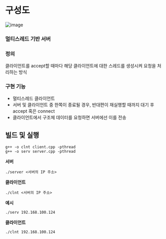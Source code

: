# 구성도
![image](https://github.com/wintercamo3482/project_TCP/assets/146147393/32941909-8214-4c7a-8db8-5916fbf7b828)
### 멀티스레드 기반 서버
### 정의
클라이언트를 accept할 때마다 해당 클라이언트에 대한 스레드를 생성시켜 요청을 처리하는 방식
### 구현 기능
+ 멀티스레드 클라이언트
+ 서버 및 클라이언트 중 한쪽이 종료될 경우, 반대편이 재실행할 때까지 대기 후 accept 혹은 connect
+ 클라이언트에서 구조체 데이터를 요청하면 서버에선 이를 전송

## 빌드 및 실행
```
g++ -o clnt client.cpp -pthread
g++ -o serv server.cpp -pthread
```
**서버**
```
./server <서버의 IP 주소>
```
**클라이언트**
```
./clnt <서버의 IP 주소>
```
**예시**
```
./serv 192.168.100.124
```
**클라이언트**
```
./clnt 192.168.100.124
```